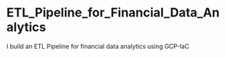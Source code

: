 # ETL_Pipeline_for_Financial_Data_Analytics
I build an ETL Pipeline for financial data analytics using GCP-IaC

